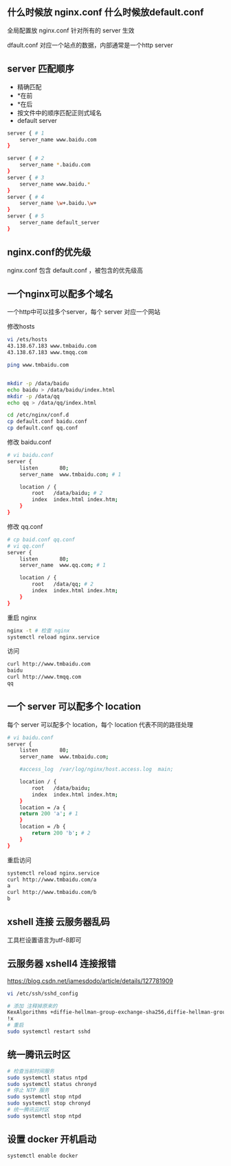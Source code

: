 ## 什么时候放 nginx.conf 什么时候放default.conf

全局配置放 nginx.conf 针对所有的 server 生效

dfault.conf 对应一个站点的数据，内部通常是一个http server

## server 匹配顺序

- 精确匹配
- *在前
- *在后
- 按文件中的顺序匹配正则式域名
- default server

```bash
server { # 1
	server_name www.baidu.com
}

server { # 2
	server_name *.baidu.com
}
server { # 3
	server_name www.baidu.*
}
server { # 4
	server_name \w+.baidu.\w+
}
server { # 5
	server_name default_server
}
```



## nginx.conf的优先级

nginx.conf 包含 default.conf ，被包含的优先级高

## 一个nginx可以配多个域名

一个http中可以挂多个server，每个 server 对应一个网站

修改hosts 

```bash
vi /ets/hosts
43.138.67.183 www.tmbaidu.com
43.138.67.183 www.tmqq.com

ping www.tmbaidu.com


mkdir -p /data/baidu
echo baidu > /data/baidu/index.html
mkdir -p /data/qq
echo qq > /data/qq/index.html

cd /etc/nginx/conf.d
cp default.conf baidu.conf
cp default.conf qq.conf

```

修改 baidu.conf

```bash
# vi baidu.conf
server {
    listen       80;
    server_name  www.tmbaidu.com; # 1

    location / {
        root   /data/baidu; # 2
        index  index.html index.htm;
    }
}
```

修改 qq.conf

```bash
# cp baid.conf qq.conf
# vi qq.conf
server {
    listen       80;
    server_name  www.qq.com; # 1

    location / {
        root   /data/qq; # 2
        index  index.html index.htm;
    }
}
```

重启 nginx

```bash
nginx -t # 检查 nginx
systemctl reload nginx.service
```

访问

```bash
curl http://www.tmbaidu.com
baidu
curl http://www.tmqq.com
qq
```

## 一个 server 可以配多个 location

每个 server 可以配多个 location，每个 location 代表不同的路径处理

```bash
# vi baidu.conf
server {
    listen       80;
    server_name  www.tmbaidu.com;

    #access_log  /var/log/nginx/host.access.log  main;

    location / {
        root   /data/baidu;
        index  index.html index.htm;
    }
    location = /a {
	return 200 'a'; # 1
    }
    location = /b {
        return 200 'b'; # 2
    }
}
```

重启访问

```bash
systemctl reload nginx.service
curl http://www.tmbaidu.com/a
a
curl http://www.tmbaidu.com/b
b
```



## xshell 连接 云服务器乱码

工具栏设置语言为utf-8即可

## 云服务器 xshell4 连接报错

https://blog.csdn.net/jamesdodo/article/details/127781909

```bash
vi /etc/ssh/sshd_config

# 添加 注释掉原来的
KexAlgorithms +diffie-hellman-group-exchange-sha256,diffie-hellman-group1-sha1
!x
# 重启
sudo systemctl restart sshd
```









## 统一腾讯云时区

```bash
# 检查当前时间服务
sudo systemctl status ntpd
sudo systemctl status chronyd
# 停止 NTP 服务
sudo systemctl stop ntpd
sudo systemctl stop chronyd
# 统一腾讯云时区
sudo systemctl stop ntpd
```

## 设置 docker 开机启动

```bash
systemctl enable docker
```






